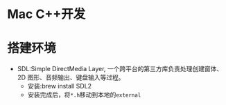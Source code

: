 # Mac C++开发

# 搭建环境
- SDL:Simple DirectMedia Layer, 一个跨平台的第三方库负责处理创建窗体、2D 图形、音频输出、键盘输入等过程。
    - 安装:brew install SDL2
    - 安装完成后，将`*.h`移动到本地的`external`

